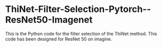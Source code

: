 # ThiNet-Filter-Selection-Pytorch--ResNet50-Imagenet
This is the Python code for the filter selection of the ThiNet method. This code has been designed for ResNet 50 on imagine. 

